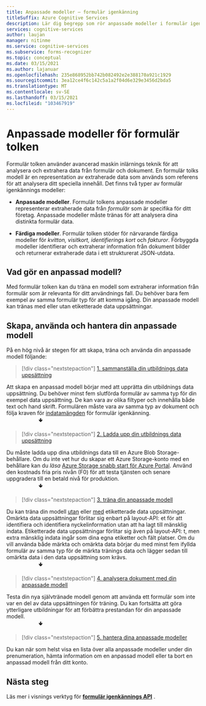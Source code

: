 ```yaml
---
title: Anpassade modeller – formulär igenkänning
titleSuffix: Azure Cognitive Services
description: Lär dig begrepp som rör anpassade modeller i formulär igenkännings-API – användning och begränsningar.
services: cognitive-services
author: laujan
manager: nitinme
ms.service: cognitive-services
ms.subservice: forms-recognizer
ms.topic: conceptual
ms.date: 03/15/2021
ms.author: lajanuar
ms.openlocfilehash: 235e868952bb742b082492e2e388170a921c1929
ms.sourcegitcommit: 3ea12ce4f6c142c5a1a2f04d6e329e3456d2bda5
ms.translationtype: MT
ms.contentlocale: sv-SE
ms.lasthandoff: 03/15/2021
ms.locfileid: "103467919"
---
```

# <a name="form-recognizer-custom-models"></a>Anpassade modeller för formulär tolken

Formulär tolken använder avancerad maskin inlärnings teknik för att analysera och extrahera data från formulär och dokument. En formulär tolks modell är en representation av extraherade data som används som referens för att analysera ditt speciella innehåll. Det finns två typer av formulär igenkännings modeller:

* **Anpassade modeller**. Formulär tolkens anpassade modeller representerar extraherade data från _formulär_ som är specifika för ditt företag. Anpassade modeller måste tränas för att analysera dina distinkta formulär data.

* **Färdiga modeller**. Formulär tolken stöder för närvarande färdiga modeller för _kvitton, visitkort, identifierings kort_ och _fakturor_. Förbyggda modeller identifierar och extraherar information från dokument bilder och returnerar extraherade data i ett strukturerat JSON-utdata.

## <a name="what-does-a-custom-model-do"></a>Vad gör en anpassad modell?

Med formulär tolken kan du träna en modell som extraherar information från formulär som är relevanta för ditt användnings fall. Du behöver bara fem exempel av samma formulär typ för att komma igång. Din anpassade modell kan tränas med eller utan etiketterade data uppsättningar.

## <a name="create-use-and-manage-your-custom-model"></a>Skapa, använda och hantera din anpassade modell

På en hög nivå är stegen för att skapa, träna och använda din anpassade modell följande:

> [!div class="nextstepaction"]
> [1. sammanställa din utbildnings data uppsättning](build-training-data-set.md#custom-model-input-requirements)

Att skapa en anpassad modell börjar med att upprätta din utbildnings data uppsättning. Du behöver minst fem slutförda formulär av samma typ för din exempel data uppsättning. De kan vara av olika filtyper och innehålla både text och hand skrift. Formulären måste vara av samma typ av dokument och följa kraven för [indatamängden](build-training-data-set.md#custom-model-input-requirements) för formulär igenkänning.  
&emsp;&emsp;&emsp;&emsp;&emsp;&emsp;&#129155;

> [!div class="nextstepaction"]
> [2. Ladda upp din utbildnings data uppsättning](build-training-data-set.md#upload-your-training-data)

Du måste ladda upp dina utbildnings data till en Azure Blob Storage-behållare. Om du inte vet hur du skapar ett Azure Storage-konto med en behållare kan du *läsa* [Azure Storage snabb start för Azure Portal](../../storage/blobs/storage-quickstart-blobs-portal.md). Använd den kostnads fria pris nivån (F0) för att testa tjänsten och senare uppgradera till en betald nivå för produktion.  
&emsp;&emsp;&emsp;&emsp;&emsp;&emsp;&#129155;
> [!div class="nextstepaction"]
> [3. träna din anpassade modell](quickstarts/client-library.md#train-a-custom-model)

Du kan träna din modell [utan](quickstarts/client-library.md#train-a-model-without-labels) eller [med](quickstarts/client-library.md#train-a-model-with-labels) etiketterade data uppsättningar. Omärkta data uppsättningar förlitar sig enbart på layout-API: et för att identifiera och identifiera nyckelinformation utan att ha lagt till mänsklig indata. Etiketterade data uppsättningar förlitar sig även på layout-API: t, men extra mänsklig indata ingår som dina egna etiketter och fält platser. Om du vill använda både märkta och omärkta data börjar du med minst fem ifyllda formulär av samma typ för de märkta tränings data och lägger sedan till omärkta data i den data uppsättning som krävs.  
&emsp;&emsp;&emsp;&emsp;&emsp;&emsp;&#129155;  

>[!div class="nextstepaction"]
> [4. analysera dokument med din anpassade modell](quickstarts/client-library.md#analyze-forms-with-a-custom-model)

Testa din nya självtränade modell genom att använda ett formulär som inte var en del av data uppsättningen för träning. Du kan fortsätta att göra ytterligare utbildningar för att förbättra prestandan för din anpassade modell.  
&emsp;&emsp;&emsp;&emsp;&emsp;&emsp;&#129155;

> [!div class="nextstepaction"]
> [5. hantera dina anpassade modeller](quickstarts/client-library.md#manage-custom-models)

Du kan när som helst visa en lista över alla anpassade modeller under din prenumeration, hämta information om en anpassad modell eller ta bort en anpassad modell från ditt konto.

## <a name="next-steps"></a>Nästa steg

Läs mer i visnings verktyg för **[formulär igenkännings API](https://westcentralus.dev.cognitive.microsoft.com/docs/services/form-recognizer-api-v2-1-preview-3/operations/5ed8c9843c2794cbb1a96291)** .
>
